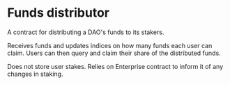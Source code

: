 # Funds distributor

A contract for distributing a DAO's funds to its stakers.

Receives funds and updates indices on how many funds each user can claim.
Users can then query and claim their share of the distributed funds.

Does not store user stakes.
Relies on Enterprise contract to inform it of any changes in staking.
